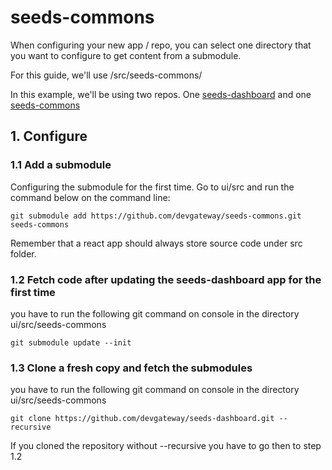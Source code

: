 # seeds-commons

When configuring your new app / repo, you can select one directory that you want to configure to get content from a submodule.

For this guide, we'll use /src/seeds-commons/

In this example, we'll be using two repos. One [seeds-dashboard](https://github.com/devgateway/seeds-dashboard.git) and one [seeds-commons](https://github.com/devgateway/seeds-commons.git)

## 1. Configure

### 1.1 Add a submodule

Configuring the submodule for the first time. Go to ui/src and run the command below on the command line:
```
git submodule add https://github.com/devgateway/seeds-commons.git seeds-commons
```
Remember that a react app should always store source code under src folder.

### 1.2 Fetch code after updating the seeds-dashboard app for the first time
you have to run the following git command on console in the directory ui/src/seeds-commons
```
git submodule update --init
```
### 1.3 Clone a fresh copy and fetch the submodules
you have to run the following git command on console in the directory ui/src/seeds-commons
```
git clone https://github.com/devgateway/seeds-dashboard.git --recursive
```
If you cloned the repository without --recursive you have to go then to step 1.2
